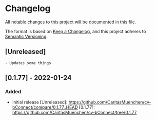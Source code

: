 # Changelog
All notable changes to this project will be documented in this file.

The format is based on [Keep a Changelog](https://keepachangelog.com/en/1.0.0/),
and this project adheres to [Semantic Versioning](https://semver.org/spec/v2.0.0.html).

## [Unreleased]

    - Updates some things

## [0.1.77] - 2022-01-24

### Added
- Initial release
[Unreleased]: https://github.com/CaritasMuenchen/cv-bConnect/compare/0.1.77..HEAD
[0.1.77]: https://github.com/CaritasMuenchen/cv-bConnect/tree/0.1.77